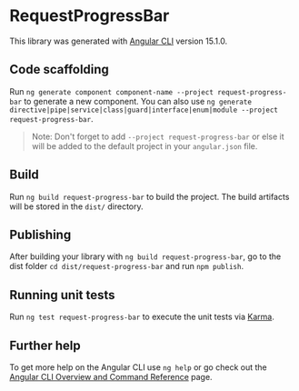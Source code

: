 # RequestProgressBar

This library was generated with [Angular CLI](https://github.com/angular/angular-cli) version 15.1.0.

## Code scaffolding

Run `ng generate component component-name --project request-progress-bar` to generate a new component. You can also use `ng generate directive|pipe|service|class|guard|interface|enum|module --project request-progress-bar`.
> Note: Don't forget to add `--project request-progress-bar` or else it will be added to the default project in your `angular.json` file. 

## Build

Run `ng build request-progress-bar` to build the project. The build artifacts will be stored in the `dist/` directory.

## Publishing

After building your library with `ng build request-progress-bar`, go to the dist folder `cd dist/request-progress-bar` and run `npm publish`.

## Running unit tests

Run `ng test request-progress-bar` to execute the unit tests via [Karma](https://karma-runner.github.io).

## Further help

To get more help on the Angular CLI use `ng help` or go check out the [Angular CLI Overview and Command Reference](https://angular.io/cli) page.
